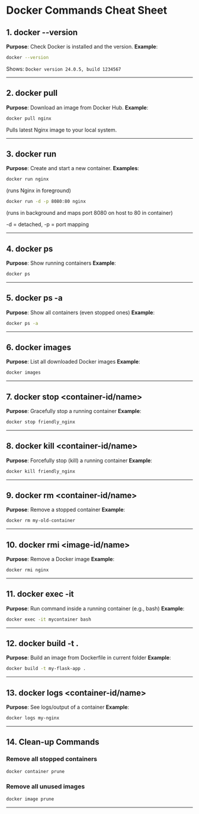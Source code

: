 # Docker Commands Cheat Sheet 

## 1. docker --version
**Purpose**: Check Docker is installed and the version.
**Example**:
```bash
docker --version
```
Shows: `Docker version 24.0.5, build 1234567`

---

## 2. docker pull <image-name>
**Purpose**: Download an image from Docker Hub.
**Example**:
```bash
docker pull nginx
```
Pulls latest Nginx image to your local system.

---

## 3. docker run <options> <image-name>
**Purpose**: Create and start a new container.
**Examples**:
```bash
docker run nginx
```
(runs Nginx in foreground)

```bash
docker run -d -p 8080:80 nginx
```
(runs in background and maps port 8080 on host to 80 in container)

-d = detached, -p = port mapping

---

## 4. docker ps
**Purpose**: Show running containers
**Example**:
```bash
docker ps
```

---

## 5. docker ps -a
**Purpose**: Show all containers (even stopped ones)
**Example**:
```bash
docker ps -a
```

---

## 6. docker images
**Purpose**: List all downloaded Docker images
**Example**:
```bash
docker images
```

---

## 7. docker stop <container-id/name>
**Purpose**: Gracefully stop a running container
**Example**:
```bash
docker stop friendly_nginx
```

---

## 8. docker kill <container-id/name>
**Purpose**: Forcefully stop (kill) a running container
**Example**:
```bash
docker kill friendly_nginx
```

---

## 9. docker rm <container-id/name>
**Purpose**: Remove a stopped container
**Example**:
```bash
docker rm my-old-container
```

---

## 10. docker rmi <image-id/name>
**Purpose**: Remove a Docker image
**Example**:
```bash
docker rmi nginx
```

---

## 11. docker exec -it <container> <command>
**Purpose**: Run command inside a running container (e.g., bash)
**Example**:
```bash
docker exec -it mycontainer bash
```

---

## 12. docker build -t <image-name> .
**Purpose**: Build an image from Dockerfile in current folder
**Example**:
```bash
docker build -t my-flask-app .
```

---

## 13. docker logs <container-id/name>
**Purpose**: See logs/output of a container
**Example**:
```bash
docker logs my-nginx
```

---

## 14. Clean-up Commands

### Remove all stopped containers
```bash
docker container prune
```

### Remove all unused images
```bash
docker image prune
```

---

